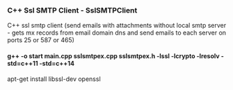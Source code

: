 
### C++ Ssl SMTP Client - SslSMTPClient
C++ ssl smtp client (send emails with attachments without local smtp server - gets mx records from email domain dns and send emails to each server on ports 25 or 587 or 465)

#### g++ -o start main.cpp sslsmtpex.cpp sslsmtpex.h -lssl -lcrypto -lresolv -std=c++11 -std=c++14
apt-get install libssl-dev openssl
